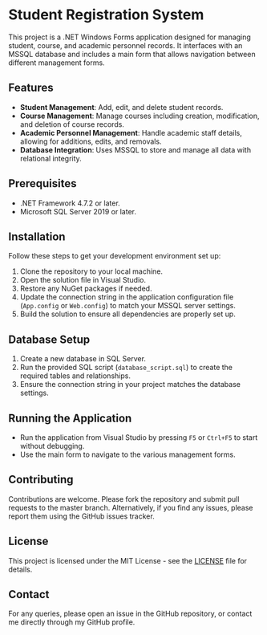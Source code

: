 # Student Registration System

This project is a .NET Windows Forms application designed for managing student, course, and academic personnel records. It interfaces with an MSSQL database and includes a main form that allows navigation between different management forms.

## Features

- **Student Management**: Add, edit, and delete student records.
- **Course Management**: Manage courses including creation, modification, and deletion of course records.
- **Academic Personnel Management**: Handle academic staff details, allowing for additions, edits, and removals.
- **Database Integration**: Uses MSSQL to store and manage all data with relational integrity.

## Prerequisites

- .NET Framework 4.7.2 or later.
- Microsoft SQL Server 2019 or later.

## Installation

Follow these steps to get your development environment set up:

1. Clone the repository to your local machine.
2. Open the solution file in Visual Studio.
3. Restore any NuGet packages if needed.
4. Update the connection string in the application configuration file (`App.config` or `Web.config`) to match your MSSQL server settings.
5. Build the solution to ensure all dependencies are properly set up.

## Database Setup

1. Create a new database in SQL Server.
2. Run the provided SQL script (`database_script.sql`) to create the required tables and relationships.
3. Ensure the connection string in your project matches the database settings.

## Running the Application

- Run the application from Visual Studio by pressing `F5` or `Ctrl+F5` to start without debugging.
- Use the main form to navigate to the various management forms.

## Contributing

Contributions are welcome. Please fork the repository and submit pull requests to the master branch. Alternatively, if you find any issues, please report them using the GitHub issues tracker.

## License

This project is licensed under the MIT License - see the [LICENSE](LICENSE) file for details.

## Contact

For any queries, please open an issue in the GitHub repository, or contact me directly through my GitHub profile.

